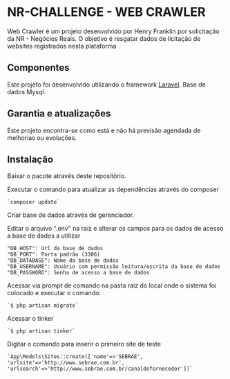 # NR-CHALLENGE - WEB CRAWLER

Web Crawler é um projeto desenvolvido por Henry Franklin por solicitação da NR - Negócios Reais.
O objetivo é resgatar dados de licitação de websites registrados nesta plataforma

## Componentes

Este projeto foi desenvolvido utilizando o framework [Laravel](http://laravel.com/).
Base de dados Mysql.

## Garantia e atualizações

Este projeto encontra-se como está e não há previsão agendada de melhorias ou evoluções.

## Instalação

Baixar o pacote através deste repositório.

Executar o comando para atualizar as dependências através do composer

	`composer update`
 
Criar base de dados através de gerenciador.

Editar o arquivo ".env" na raiz e alterar os campos para os dados de acesso a base de dados a utilizar

	"DB_HOST": Url da base de dados
	"DB_PORT": Porta padrão (3306)
	"DB_DATABASE": Nome da base de dados
	"DB_USERNAME": Usuário com permissão leitura/escrita da base de dados
	"DB_PASSWORD": Senha de acesso a base de dados
	
Acessar via prompt de comando na pasta raiz do local onde o sistema foi colocado e executar o comando:

	`$ php artisan migrate`
	
Acessar o tinker

	`$ php artisan tinker`

Digitar o comando para inserir o primeiro site de teste
	 	
	`App\Models\Sites::create(['name'=>'SEBRAE', 'urlsite'=>'http://www.sebrae.com.br', 'urlsearch'=>'http://www.sebrae.com.br/canaldofornecedor'])`


